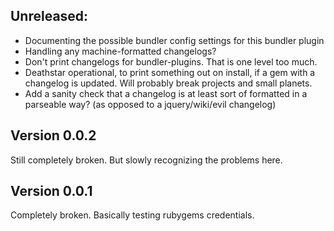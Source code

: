## Unreleased:

*  Documenting the possible bundler config settings for this bundler plugin
*  Handling any machine-formatted changelogs?
*  Don't print changelogs for bundler-plugins. That is one level too much.
*  Deathstar operational, to print something out on install, if a gem with a changelog is updated. Will probably break projects and small planets.
*  Add a sanity check that a changelog is at least sort of formatted in a parseable way? (as opposed to a jquery/wiki/evil changelog)

## Version 0.0.2
  Still completely broken. But slowly recognizing the problems here.

## Version 0.0.1
  Completely broken. Basically testing rubygems credentials. 
